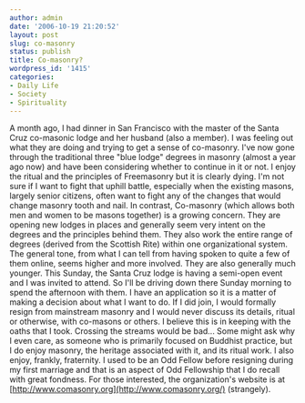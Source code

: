 ```yaml
---
author: admin
date: '2006-10-19 21:20:52'
layout: post
slug: co-masonry
status: publish
title: Co-masonry?
wordpress_id: '1415'
categories:
- Daily Life
- Society
- Spirituality
---
```


A month ago, I had dinner in San Francisco with the master of the Santa
Cruz co-masonic lodge and her husband (also a member). I was feeling out
what they are doing and trying to get a sense of co-masonry. I've now
gone through the traditional three "blue lodge" degrees in masonry
(almost a year ago now) and have been considering whether to continue in
it or not. I enjoy the ritual and the principles of Freemasonry but it
is clearly dying. I'm not sure if I want to fight that uphill battle,
especially when the existing masons, largely senior citizens, often want
to fight any of the changes that would change masonry tooth and nail. In
contrast, Co-masonry (which allows both men and women to be masons
together) is a growing concern. They are opening new lodges in places
and generally seem very intent on the degrees and the principles behind
them. They also work the entire range of degrees (derived from the
Scottish Rite) within one organizational system. The general tone, from
what I can tell from having spoken to quite a few of them online, seems
higher and more involved. They are also generally much younger. This
Sunday, the Santa Cruz lodge is having a semi-open event and I was
invited to attend. So I'll be driving down there Sunday morning to spend
the afternoon with them. I have an application so it is a matter of
making a decision about what I want to do. If I did join, I would
formally resign from mainstream masonry and I would never discuss its
details, ritual or otherwise, with co-masons or others. I believe this
is in keeping with the oaths that I took. Crossing the streams would be
bad... Some might ask why I even care, as someone who is primarily
focused on Buddhist practice, but I do enjoy masonry, the heritage
associated with it, and its ritual work. I also enjoy, frankly,
fraternity. I used to be an Odd Fellow before resigning during my first
marriage and that is an aspect of Odd Fellowship that I do recall with
great fondness. For those interested, the organization's website is at
[http://www.comasonry.org](http://www.comasonry.org/) (strangely).

